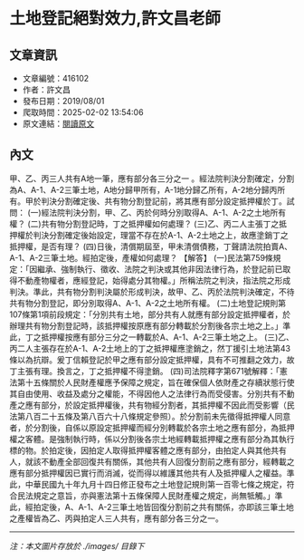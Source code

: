 # 土地登記絕對效力,許文昌老師

## 文章資訊
- 文章編號：416102
- 作者：許文昌
- 發布日期：2019/08/01
- 爬取時間：2025-02-02 13:54:06
- 原文連結：[閱讀原文](https://real-estate.get.com.tw/Columns/detail.aspx?no=416102)

## 內文
甲、乙、丙三人共有A地一筆，應有部分各三分之一 。經法院判決分割確定，分割為A、A-1、A-2三筆土地，A地分歸甲所有，A-1地分歸乙所有，A-2地分歸丙所有。甲於判決分割確定後、共有物分割登記前，將其應有部分設定抵押權於丁。試問：
(一)經法院判決分割，甲、乙、丙於何時分別取得A、A-1、A-2之土地所有權？
(二)共有物分割登記時，丁之抵押權如何處理？
(三)乙、丙二人主張丁之抵押權於判決分割確定後始設定，理當不存在於A-1、A-2土地之上，故應塗銷丁之抵押權，是否有理？
(四)日後，清償期屆至，甲未清償債務，丁聲請法院拍賣A、A-1、A-2三筆土地。經拍定後，產權如何處理？
【解答】
(一)民法第759條規定：「因繼承、強制執行、徵收、法院之判決或其他非因法律行為，於登記前已取得不動產物權者，應經登記，始得處分其物權。」所稱法院之判決，指法院之形成判決。準此，共有物分割判決屬於形成判決，故甲、乙、丙於法院判決確定，不待共有物分割登記，即分別取得A、A-1、A-2之土地所有權。
(二)土地登記規則第107條第1項前段規定：「分別共有土地，部分共有人就應有部分設定抵押權者，於辦理共有物分割登記時，該抵押權按原應有部分轉載於分割後各宗土地之上。」準此，丁之抵押權按應有部分三分之一轉載於A、A-1、A-2三筆土地之上。
(三)乙、丙二人主張存在於A-1、A-2土地上的丁之抵押權應塗銷之，然丁援引土地法第43條以為抗辯。爰丁信賴登記於甲之應有部分設定抵押權，具有不可推翻之效力，故丁主張有理。換言之，丁之抵押權不得塗銷。
(四)司法院釋字第671號解釋：「憲法第十五條關於人民財產權應予保障之規定，旨在確保個人依財產之存續狀態行使其自由使用、收益及處分之權能，不得因他人之法律行為而受侵害。分別共有不動產之應有部分，於設定抵押權後，共有物經分割者，其抵押權不因此而受影響（民法第八百二十五條及第八百六十八條規定參照）。於分割前未先徵得抵押權人同意者，於分割後，自係以原設定抵押權而經分別轉載於各宗土地之應有部分，為抵押權之客體。是強制執行時，係以分割後各宗土地經轉載抵押權之應有部分為其執行標的物。於拍定後，因拍定人取得抵押權客體之應有部分，由拍定人與其他共有人，就該不動產全部回復共有關係，其他共有人回復分割前之應有部分，經轉載之應有部分抵押權因已實行而消滅，從而得以維護其他共有人及抵押權人之權益。準此，中華民國九十年九月十四日修正發布之土地登記規則第一百零七條之規定，符合民法規定之意旨，亦與憲法第十五條保障人民財產權之規定，尚無牴觸。」準此，經拍定後，A、A-1、A-2三筆土地皆回復分割前之共有關係，亦即該三筆土地之產權皆為乙、丙與拍定人三人共有，應有部分各三分之一。

---
*注：本文圖片存放於 ./images/ 目錄下*
